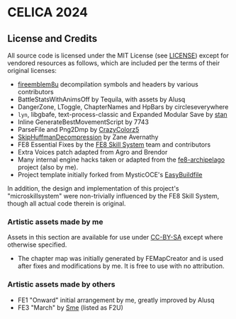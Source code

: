 # CELICA 2024

## License and Credits

All source code is licensed under the MIT License (see [LICENSE](LICENSE))
except for vendored resources as follows, which are included per the terms of
their original licenses:

- [fireemblem8u](https://github.com/FireEmblemUniverse/fireemblem8u)
  decompilation symbols and headers by various contributors
- BattleStatsWithAnimsOff by Tequila, with assets by Alusq
- DangerZone, LToggle, ChapterNames and HpBars by circleseverywhere
- `lyn`, libgbafe, text-process-classic and Expanded Modular Save by
  [stan](https://github.com/StanHash/)
- Inline GenerateBestMovementScript by 7743
- ParseFile and Png2Dmp by [CrazyColorz5](https://github.com/Crazycolorz5)
- [SkipHuffmanDecompression](https://github.com/ZaneAvernathy/Rewrite) by Zane Avernathy
- FE8 Essential Fixes by the [FE8 Skill System](https://github.com/FireEmblemUniverse/SkillSystem_FE8/) team and contributors
- Extra Voices patch adapted from Agro and Brendor
- Many internal engine hacks taken or adapted from the [fe8-archipelago](https://github.com/CT075/fe8-archipelago) project (also by me).
- Project template initially forked from MysticOCE's
  [EasyBuildfile](https://github.com/MysticOCE/EasyBuildfile)

In addition, the design and implementation of this project's "microskillsystem"
were non-trivially influenced by the FE8 Skill System, though all actual code
therein is original.

### Artistic assets made by me

Assets in this section are available for use under 
[CC-BY-SA](https://creativecommons.org/licenses/by-sa/4.0/) except where
otherwise specified.

- The chapter map was initially generated by FEMapCreator and is used after
  fixes and modifications by me. It is free to use with no attribution.

### Artistic assets made by others

- FE1 "Onward" initial arrangement by me, greatly improved by Alusq
- FE3 "March" by [Sme](https://github.com/sme23) (listed as F2U)
